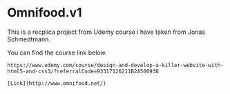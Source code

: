 # Omnifood.v1
This is a recplica project from Udemy course i have taken from Jonas Schmedtmann.

You can find the course link below.
```
https://www.udemy.com/course/design-and-develop-a-killer-website-with-html5-and-css3/?referralCode=93317126211B2A500938
```
```
[Link](http://www.omnifood.net/)
```
